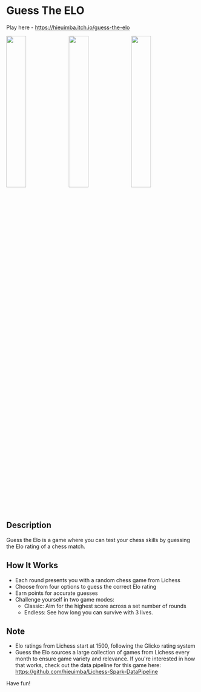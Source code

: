 # Guess The ELO
Play here - https://hieuimba.itch.io/guess-the-elo

<p float="left">
  <img src="https://github.com/user-attachments/assets/1ebf474a-65d4-455a-bf56-f831978bd95b" width="32%" /> 
  <img src="https://github.com/user-attachments/assets/22439375-7ff7-4d54-9587-2025f117a835" width="32%" /> 
  <img src="https://github.com/user-attachments/assets/aaa6f225-e1e7-4b4c-b136-f47646edc3ad" width="32%" />
</p>

## Description
Guess the Elo is a game where you can test your chess skills by guessing the Elo rating of a chess match.

## How It Works
- Each round presents you with a random chess game from Lichess 
- Choose from four options to guess the correct Elo rating 
- Earn points for accurate guesses
- Challenge yourself in two game modes:
  - Classic: Aim for the highest score across a set number of rounds
  - Endless: See how long you can survive with 3 lives.

## Note
- Elo ratings from Lichess start at 1500, following the Glicko rating system
- Guess the Elo sources a large collection of games from Lichess every month to ensure game variety and relevance. If you're interested in how that works, check out the data pipeline for this game here: https://github.com/hieuimba/Lichess-Spark-DataPipeline

Have fun!
